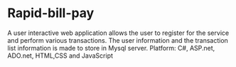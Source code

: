 # Rapid-bill-pay
A user interactive web application allows the user to register for the service and perform various transactions. The user information and the transaction list information is made to store in Mysql server.
Platform: C#, ASP.net, ADO.net, HTML,CSS and JavaScript
